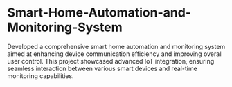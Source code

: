 # Smart-Home-Automation-and-Monitoring-System
Developed a comprehensive smart home automation and monitoring system aimed at enhancing device communication efficiency and improving overall user control. This project showcased advanced IoT integration, ensuring seamless interaction between various smart devices and real-time monitoring capabilities.
